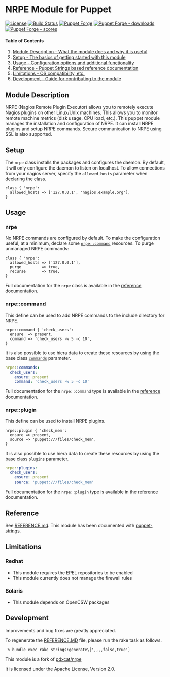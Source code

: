 # NRPE Module for Puppet

[![License](https://img.shields.io/github/license/voxpupuli/puppet-nrpe.svg)](https://github.com/voxpupuli/puppet-nrpe/blob/master/LICENSE)
[![Build Status](https://travis-ci.org/voxpupuli/puppet-nrpe.png?branch=master)](https://travis-ci.org/voxpupuli/puppet-nrpe)
[![Puppet Forge](https://img.shields.io/puppetforge/v/puppet/nrpe.svg)](https://forge.puppetlabs.com/puppet/nrpe)
[![Puppet Forge - downloads](https://img.shields.io/puppetforge/dt/puppet/nrpe.svg)](https://forge.puppetlabs.com/puppet/nrpe)
[![Puppet Forge - scores](https://img.shields.io/puppetforge/f/puppet/nrpe.svg)](https://forge.puppetlabs.com/puppet/nrpe)

#### Table of Contents

1. [Module Description - What the module does and why it is useful](#module-description)
1. [Setup - The basics of getting started with this module](#setup)
1. [Usage - Configuration options and additional functionality](#usage)
1. [Reference - Puppet Strings based reference documentation](#reference)
1. [Limitations - OS compatibility, etc.](#limitations)
1. [Development - Guide for contributing to the module](#development)

## Module Description

NRPE (Nagios Remote Plugin Executor) allows you to remotely execute Nagios plugins on other Linux/Unix machines. This allows you to monitor remote machine metrics (disk usage, CPU load, etc.).
This puppet module manages the installation and configuration of NRPE.  It can install NRPE plugins and setup NRPE commands.  Secure communication to NRPE using SSL is also supported.

## Setup

The `nrpe` class installs the packages and configures the daemon.  By default, it will only configure the daemon to listen on localhost.
To allow connections from your nagios server, specify the `allowed_hosts` parameter when declaring the class.

```puppet
class { 'nrpe':
  allowed_hosts => ['127.0.0.1', 'nagios.example.org'],
}
```

## Usage

### nrpe

No NRPE commands are configured by default. To make the configuration useful, at a minimum, declare some [`nrpe::command`](#nrpecommand) resources.
To purge unmanaged NRPE commands:

```puppet
class { 'nrpe':
  allowed_hosts => ['127.0.0.1'],
  purge         => true,
  recurse       => true,
}
```

Full documentation for the `nrpe` class is available in the [reference](REFERENCE.md#nrpe) documentation.

### nrpe::command

This define can be used to add NRPE commands to the include directory for NRPE.

```puppet
nrpe::command { 'check_users':
  ensure  => present,
  command => 'check_users -w 5 -c 10',
}
```

It is also possible to use hiera data to create these resources by using the base class [`commands`](REFERENCE.md#commands) parameter.

```yaml
nrpe::commands:
  check_users:
    ensure: present
    command: 'check_users -w 5 -c 10'
```

Full documentation for the `nrpe::command` type is available in the [reference](REFERENCE.md#nrpecommand) documentation.

### nrpe::plugin

This define can be used to install NRPE plugins.

```puppet
nrpe::plugin { 'check_mem':
  ensure => present,
  source => 'puppet:///files/check_mem',
}
```

It is also possible to use hiera data to create these resources by using the base class [`plugins`](REFERENCE.md#plugins) parameter.

```yaml
nrpe::plugins:
  check_users:
    ensure: present
    source: 'puppet:///files/check_mem'
```

Full documentation for the `nrpe::plugin` type is available in the [reference](REFERENCE.md#nrpeplugin) documentation.

## Reference

See [REFERENCE.md](REFERENCE.md).
This module has been documented with [puppet-strings](https://github.com/puppetlabs/puppet-strings).

## Limitations

### Redhat

 * This module requires the EPEL repositories to be enabled
 * This module currently does not manage the firewall rules

### Solaris

 * This module depends on OpenCSW packages

## Development

Improvements and bug fixes are greatly appreciated.

To regenerate the [REFERENCE.MD](REFERENCE.md) file, please run the rake task as follows.
```console
 % bundle exec rake strings:generate\[',,,,false,true']
```

This module is a fork of [pdxcat/nrpe](https://forge.puppet.com/pdxcat/nrpe)

It is licensed under the Apache License, Version 2.0.
